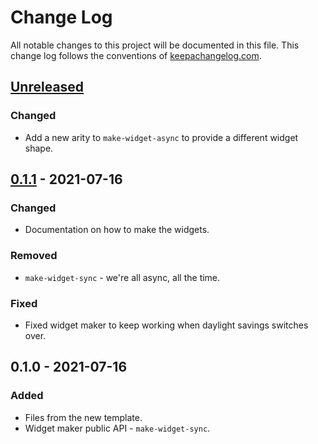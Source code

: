 # Change Log
All notable changes to this project will be documented in this file. This change log follows the conventions of [keepachangelog.com](http://keepachangelog.com/).

## [Unreleased]
### Changed
- Add a new arity to `make-widget-async` to provide a different widget shape.

## [0.1.1] - 2021-07-16
### Changed
- Documentation on how to make the widgets.

### Removed
- `make-widget-sync` - we're all async, all the time.

### Fixed
- Fixed widget maker to keep working when daylight savings switches over.

## 0.1.0 - 2021-07-16
### Added
- Files from the new template.
- Widget maker public API - `make-widget-sync`.

[Unreleased]: https://sourcehost.site/your-name/slash/compare/0.1.1...HEAD
[0.1.1]: https://sourcehost.site/your-name/slash/compare/0.1.0...0.1.1
